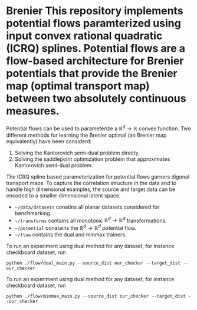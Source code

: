 # Brenier This repository implements potential flows paramterized using input convex rational quadratic (ICRQ) splines. Potential flows are a flow-based architecture for Brenier potentials that provide the Brenier map (optimal transport map) between two absolutely continuous measures.

Potential flows can be used to parameterize a $\mathbb{R}^d \to \mathbb{R}$ convex function. Two different methods for learning the Brenier optimal (an Brenier map equivalently) have been considerd:

1. Solving the Kantorovich semi-dual problem directy.
2. Solving the saddlepoint optimization problem that approximates Kantorovich semi-dual problem.

The ICRQ spline based parameterization for potential flows garners digonal transport maps. To capture the correlation structure in the data and to handle high dimensional examples, the source and target data can be encoded to a smaller dimensional latent space.

* `~/data/datasets` conatins all planar datasets considered for benchmarking.
* `~/transforms` contains all monotonic $\mathbb{R}^d \to \mathbb{R}^d$ transformations.
* `~/potential` conatains the $\mathbb{R}^d \to \mathbb{R}^d$ potential flow.
* `~/flow` contains the dual and minmax trainers.

To run an experiment using dual method for any dataset, for instance checkboard dataset, run
```
python ./flow/dual_main.py --source_dist our_checker --target_dist --our_checker 
```


To run an experiment using dual method for any dataset, for instance checkboard dataset, run
```
python ./flow/minmax_main.py --source_dist our_checker --target_dist --our_checker 
```

